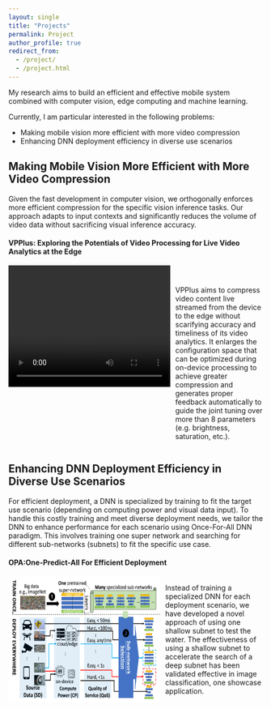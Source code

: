 ```yaml
---
layout: single
title: "Projects"
permalink: Project
author_profile: true
redirect_from: 
  - /project/
  - /project.html
---
```


My research aims to build an efficient and effective mobile system combined with computer vision, edge computing and machine learning.

Currently, I am particular interested in the following problems:
* Making mobile vision more efficient with more video compression
* Enhancing DNN deployment efficiency in diverse use scenarios

Making Mobile Vision More Efficient with More Video Compression
----
Given the fast development in computer vision, we orthogonally enforces more efficient compression for the specific vision inference tasks. Our approach  adapts to input contexts and significantly reduces the volume of video data without sacrificing visual inference accuracy.
<!--Compress Video without Compromising Analytical Accuracy-->


#### VPPlus: Exploring the Potentials of Video Processing for Live Video Analytics at the Edge

<div style="display: flex">
    <video width="320" height="240" controls style="float: left; margin-right: 10px;">
        <source src="../images/vpplus.mp4" type="video/mp4">
        Your browser does not support the video tag.
    </video>
    <p style="margin-top: 40px;">VPPlus aims to compress video content live streamed from the device to the edge without scarifying accuracy and timeliness of its video analytics. It enlarges the configuration space that can be optimized during on-device processing to achieve greater compression and generates proper feedback automatically to guide the joint tuning over more than 8 parameters (e.g. brightness, saturation, etc.).</p>
</div>


Enhancing DNN Deployment Efficiency in Diverse Use Scenarios
----
For efficient deployment, a DNN is specialized by training to fit the target use scenario (depending on computing power and visual data input). To handle this costly training and meet diverse deployment needs, we tailor the DNN to enhance performance for each scenario using Once-For-All DNN paradigm. This involves training one super network and searching for different sub-networks (subnets) to fit the specific use case.
<!--Customize DNN Deployment in Diverse Use Scenario-->

#### OPA:One-Predict-All For Efficient Deployment
<div style="display: flex">
    <img src="../images/ofa_flow.png" alt="Your Image" width="300" style="float: left; margin-right: 10px;">
    <p>Instead of training a specialized DNN for each deployment scenario, we have developed a
novel approach of using one shallow subnet to test the water. The effectiveness of using a
shallow subnet to accelerate the search of a deep subnet has been validated effective in image
classification, one showcase application.</p>
</div>


